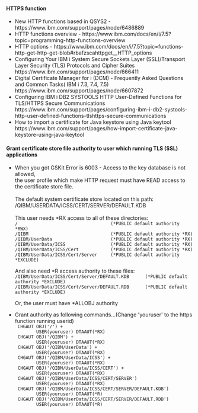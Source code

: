 <h4>HTTPS function</h4>
<ul>
 <li>New HTTP functions based in QSYS2 - https://www.ibm.com/support/pages/node/6486889</li>
 <li>HTTP functions overview - https://www.ibm.com/docs/en/i/7.5?topic=programming-http-functions-overview</li>
 <li>HTTP options - https://www.ibm.com/docs/en/i/7.5?topic=functions-http-get-http-get-blob#rbafzscahttpget__HTTP_options</li>
 <li>Configuring Your IBM i System Secure Sockets Layer (SSL)/Transport Layer Security (TLS) Protocols and Cipher Suites<br />https://www.ibm.com/support/pages/node/666411</li>
 <li>Digital Certificate Manager for i (DCM) - Frequently Asked Questions and Common Tasks( IBM i 7.3, 7.4, 7.5)<br />https://www.ibm.com/support/pages/node/6607872</li>
 <li>Configuring IBM i DB2 SYSTOOLS HTTP User-Defined Functions for TLS/HTTPS Secure Communications<br />https://www.ibm.com/support/pages/configuring-ibm-i-db2-systools-http-user-defined-functions-tlshttps-secure-communications</li>
 <li>How to import a certificate for Java keystore using Java keytool <br />https://www.ibm.com/support/pages/how-import-certificate-java-keystore-using-java-keytool</li>
</ul>

<h4>Grant certificate store file authority to user which running TLS (SSL) applications</h4>
<ul>
<li>When you got GSKit Error is 6003 - Access to the key database is not allowed, <br />the user profile which make HTTP request must have READ access to the certificate store file.<br /><br />
The default system certificate store located on this path:<br />
/QIBM/USERDATA/ICSS/CERT/SERVER/DEFAULT.KDB<br /><br />
This user needs *RX access to all of these directories:
<code>
/                                   (*PUBLIC default authority *RWX) 
/QIBM                               (*PUBLIC default authority *RX)
/QIBM/UserData                      (*PUBLIC default authority *RX)
/QIBM/UserData/ICSS                 (*PUBLIC default authority *RX)
/QIBM/UserData/ICSS/Cert            (*PUBLIC default authority *RX)
/QIBM/UserData/ICSS/Cert/Server     (*PUBLIC default authority *EXCLUDE)
</code>
<p>And also need *R access authority to these files:
<code>
/QIBM/UserData/ICSS/Cert/Server/DEFAULT.KDB      (*PUBLIC default authority *EXCLUDE)
/QIBM/UserData/ICSS/Cert/Server/DEFAULT.RDB      (*PUBLIC default authority *EXCLUDE)
</code>
<p>Or, the user must have *ALLOBJ authority</li>
<li>
Grant authority as following commands...(Change 'youruser' to the https function running userid)<code>
 CHGAUT OBJ('/') +
        USER(youruser) DTAAUT(*RX)
 CHGAUT OBJ('/QIBM') +
        USER(youruser) DTAAUT(*RX)
 CHGAUT OBJ('/QIBM/UserData') +
        USER(youruser) DTAAUT(*RX)
 CHGAUT OBJ('/QIBM/UserData/ICSS') +
        USER(youruser) DTAAUT(*RX)
 CHGAUT OBJ('/QIBM/UserData/ICSS/CERT') +
        USER(youruser) DTAAUT(*RX)
 CHGAUT OBJ('/QIBM/UserData/ICSS/CERT/SERVER')
        USER(youruser) DTAAUT(*RX)
 CHGAUT OBJ('/QIBM/UserData/ICSS/CERT/SERVER/DEFAULT.KDB')
        USER(youruser) DTAAUT(*R)
 CHGAUT OBJ('/QIBM/UserData/ICSS/CERT/SERVER/DEFAULT.RDB')
        USER(youruser) DTAAUT(*R)  </code>
</li>
</ul>
